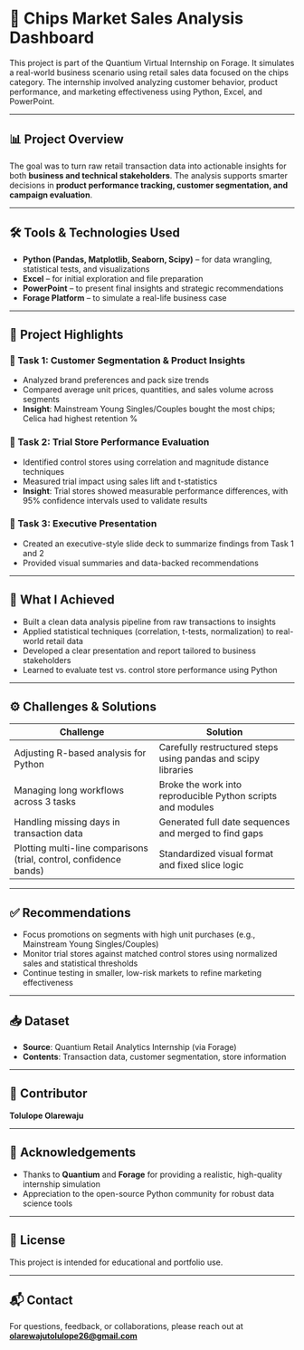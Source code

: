 # 🥔 Chips Market Sales Analysis Dashboard

This project is part of the Quantium Virtual Internship on Forage. It simulates a real-world business scenario using retail sales data focused on the chips category. The internship involved analyzing customer behavior, product performance, and marketing effectiveness using Python, Excel, and PowerPoint.

---

## 📊 Project Overview

The goal was to turn raw retail transaction data into actionable insights for both **business and technical stakeholders**. The analysis supports smarter decisions in **product performance tracking, customer segmentation, and campaign evaluation**.

---

## 🛠 Tools & Technologies Used

- **Python (Pandas, Matplotlib, Seaborn, Scipy)** – for data wrangling, statistical tests, and visualizations  
- **Excel** – for initial exploration and file preparation  
- **PowerPoint** – to present final insights and strategic recommendations  
- **Forage Platform** – to simulate a real-life business case

---

## 📌 Project Highlights

### 🔹 Task 1: Customer Segmentation & Product Insights
- Analyzed brand preferences and pack size trends  
- Compared average unit prices, quantities, and sales volume across segments  
- **Insight**: Mainstream Young Singles/Couples bought the most chips; Celica had highest retention %

### 🔹 Task 2: Trial Store Performance Evaluation
- Identified control stores using correlation and magnitude distance techniques  
- Measured trial impact using sales lift and t-statistics  
- **Insight**: Trial stores showed measurable performance differences, with 95% confidence intervals used to validate results

### 🔹 Task 3: Executive Presentation
- Created an executive-style slide deck to summarize findings from Task 1 and 2  
- Provided visual summaries and data-backed recommendations

---

## 🚀 What I Achieved

- Built a clean data analysis pipeline from raw transactions to insights  
- Applied statistical techniques (correlation, t-tests, normalization) to real-world retail data  
- Developed a clear presentation and report tailored to business stakeholders  
- Learned to evaluate test vs. control store performance using Python

---

## ⚙️ Challenges & Solutions

| Challenge | Solution |
|----------|----------|
| Adjusting R-based analysis for Python | Carefully restructured steps using pandas and scipy libraries |
| Managing long workflows across 3 tasks | Broke the work into reproducible Python scripts and modules |
| Handling missing days in transaction data | Generated full date sequences and merged to find gaps |
| Plotting multi-line comparisons (trial, control, confidence bands) | Standardized visual format and fixed slice logic |

---

## ✅ Recommendations

- Focus promotions on segments with high unit purchases (e.g., Mainstream Young Singles/Couples)  
- Monitor trial stores against matched control stores using normalized sales and statistical thresholds  
- Continue testing in smaller, low-risk markets to refine marketing effectiveness  

---

## 📥 Dataset

- **Source**: Quantium Retail Analytics Internship (via Forage)  
- **Contents**: Transaction data, customer segmentation, store information

---

## 👤 Contributor

**Tolulope Olarewaju**

---

## 🙏 Acknowledgements

- Thanks to **Quantium** and **Forage** for providing a realistic, high-quality internship simulation  
- Appreciation to the open-source Python community for robust data science tools

---

## 📜 License

This project is intended for educational and portfolio use.

---

## 📬 Contact

For questions, feedback, or collaborations, please reach out at **olarewajutolulope26@gmail.com**
